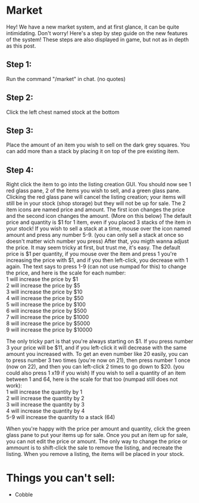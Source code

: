# Market
Hey! We have a new market system, and at first glance, it can be quite intimidating. Don't worry! Here's a step by step guide on the new features of the system!
These steps are also displayed in game, but not as in depth as this post.



## Step 1:
Run the command "/market" in chat. (no quotes)


## Step 2:
Click the left chest named stock at the bottom


## Step 3:
Place the amount of an item you wish to sell on the dark grey squares.
You can add more than a stack by placing it on top of the pre existing item.


## Step 4:
Right click the item to go into the listing creation GUI.
You should now see 1 red glass pane, 2 of the items you wish to sell, and a green glass pane.
Clicking the red glass pane will cancel the listing creation; your items will still be in your stock (shop storage) but they will not be up for sale.
The 2 item icons are named price and amount. The first icon changes the price and the second icon changes the amount. (More on this below)
The default price and quantity is $1 for 1 item, even if you placed 3 stacks of the item in your stock!
If you wish to sell a stack at a time, mouse over the icon named amount and press any number 5-9. (you can only sell a stack at once so doesn't matter wich number you press)
After that, you migth wanna adjust the price. It may seem tricky at first, but trust me, it's easy.
The default price is $1 per quantity, if you mouse over the item and press 1 you're increasing the price with $1, and if you then left-click, you decrease with 1 again. 
The text says to press 1-9 (can not use numpad for this) to change the price, and here is the scale for each number:  
1 will increase the price by $1  
2 will increase the price by $5  
3 will increase the price by $10  
4 will increase the price by $50  
5 will increase the price by $100  
6 will increase the price by $500  
7 will increase the price by $1000  
8 will increase the price by $5000  
9 will increase the price by $10000  

The only tricky part is that you're always starting on $1. If you press number 3 your price will be $11, and if you left-click it will decrease with the same amount you increased with.
To get an even number like 20 easily, you can to press number 3 two times (you're now on 21), then press number 1 once (now on 22), and then you can left-click 2 times to go down to $20.
(you could also press 1 x19 if you wish)
If you wish to sell a quantity of an item between 1 and 64, here is the scale for that too (numpad still does not work):  
1 will increase the quantity by 1  
2 will increase the quantity by 2  
3 will increase the quantity by 3  
4 will increase the quantity by 4  
5-9 will increase the quantity to a stack (64)

When you're happy with the price per amount and quantity, click the green glass pane to put your items up for sale.
Once you put an item up for sale, you can not edit the price or amount. The only way to change the price or ammount is to shift-click the sale to remove the listing, and recreate the listing.
When you remove a listing, the items will be placed in your stock.



# Things you can't sell:
- Cobble

